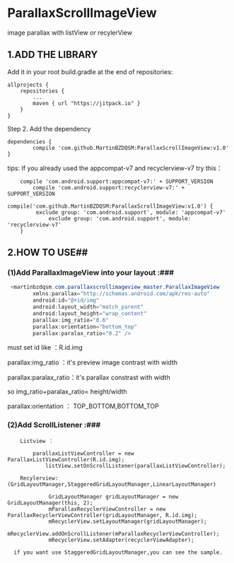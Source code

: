 # ParallaxScrollImageView
image parallax with listView or recylerView

## 1.ADD THE LIBRARY ##
Add it in your root build.gradle at the end of repositories:

	allprojects {
		repositories {
			...
			maven { url "https://jitpack.io" }
		}
	}
Step 2. Add the dependency

	dependencies {
	        compile 'com.github.MartinBZDQSM:ParallaxScrollImageView:v1.0'
	}
   tips: If you already used the appcompat-v7 and recyclerview-v7 try this：

		compile 'com.android.support:appcompat-v7:' + SUPPORT_VERSION
    		compile 'com.android.support:recyclerview-v7:' + SUPPORT_VERSION
    		compile('com.github.MartinBZDQSM:ParallaxScrollImageView:v1.0') {
			 exclude group: 'com.android.support', module: 'appcompat-v7'
        		 exclude group: 'com.android.support', module: 'recyclerview-v7'
		}

	
## 2.HOW TO USE##

### (1)Add ParallaxImageView into your layout :###
```java
 <martinbzdqsm.com.parallaxscrollimageview_master.ParallaxImageView
        xmlns:parallax="http://schemas.android.com/apk/res-auto"
        android:id="@+id/img"
        android:layout_width="match_parent"
        android:layout_height="wrap_content"
        parallax:img_ratio="0.6"   
        parallax:orientation="bottom_top"
        parallax:paralax_ratio="0.2" />
```

must set id like ：R.id.img

parallax:img_ratio ：it's preview image contrast with width 

parallax:paralax_ratio：it's parallax constrast with width

so img_ratio+paralax_ratio= height/width

parallax:orientation ：      TOP_BOTTOM,BOTTOM_TOP

### (2)Add ScrollListener :###
		Listview ：     

			parallaxListViewController = new ParallaxListViewController(R.id.img);
        		listView.setOnScrollListener(parallaxListViewController);
		
		Recylerview:(GridLayoutManager,StaggeredGridLayoutManager,LinearLayoutManager)
		
		         GridLayoutManager gridLayoutManager = new GridLayoutManager(this, 2);
        		 mParallaxRecyclerViewController = new ParallaxRecyclerViewController(gridLayoutManager, R.id.img);
        		 mRecyclerView.setLayoutManager(gridLayoutManager);
        		 mRecyclerView.addOnScrollListener(mParallaxRecyclerViewController);
        		 mRecyclerView.setAdapter(recyclerViewAdapter);
        		 
      if you want use StaggeredGridLayoutManager,you can see the sample.  		 
        		
	

